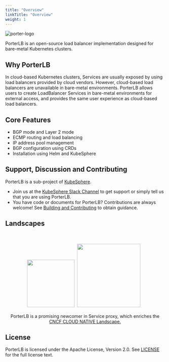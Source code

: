 ```yaml
---
title: "Overview"
linkTitle: "Overview"
weight: 1
---
```


![porter-logo](/images/en/en/endocs/overview/porter-logo.png)

PorterLB is an open-source load balancer implementation designed for bare-metal Kubernetes clusters.

## Why PorterLB

In cloud-based Kubernetes clusters, Services are usually exposed by using load balancers provided by cloud vendors. However, cloud-based load balancers are unavailable in bare-metal environments. PorterLB allows users to create LoadBalancer Services in bare-metal environments for external access, and provides the same user experience as cloud-based load balancers.

## Core Features

- BGP mode and Layer 2 mode
- ECMP routing and load balancing
- IP address pool management
- BGP configuration using CRDs
- Installation using Helm and KubeSphere

## Support, Discussion and Contributing

PorterLB is a sub-project of [KubeSphere](https://github.com/kubesphere).

* Join us at the [KubeSphere Slack Channel](https://kubesphere.slack.com/join/shared_invite/enQtNTE3MDIxNzUxNzQ0LTZkNTdkYWNiYTVkMTM5ZThhODY1MjAyZmVlYWEwZmQ3ODQ1NmM1MGVkNWEzZTRhNzk0MzM5MmY4NDc3ZWVhMjE#/) to get support or simply tell us that you are using PorterLB.
* You have code or documents for PorterLB? Contributions are always welcome! See [Building and Contributing](/docs/building-and-contributing/) to obtain guidance.

## Landscapes

<p align="center">
<br/><br/>
<img src="https://landscape.cncf.io/images/en/en/enleft-logo.svg" width="150"/>&nbsp;&nbsp;<img src="https://landscape.cn/images/en/ages/en/enright-logo.svg" width="200"/>&nbsp;&nbsp;
<br/><br/>
PorterLB is a promising newcomer in Service proxy, which enriches the <a href="https://landscape.cncf.io/landscape=observability-and-analysis&license=apache-license-2-0">CNCF CLOUD NATIVE Landscape.
</a>
</p>

## License

PorterLB is licensed under the Apache License, Version 2.0. See [LICENSE](https://github.com/kubesphere/porter/blob/master/LICENSE) for the full license text.